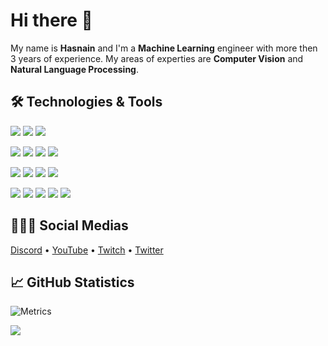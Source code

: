 # Hi there 👋
My name is **Hasnain** and I'm a **Machine Learning** engineer with more then 3 years of experience. My areas of experties are **Computer Vision** and **Natural Language Processing**.

## 🛠️ Technologies & Tools
![](https://img.shields.io/badge/OS-Windows-informational?style=flat&logo=windows&logoColor=white&color=d92929)
![](https://img.shields.io/badge/OS-Linux-informational?style=flat&logo=linux&logoColor=white&color=d92929)
![](https://img.shields.io/badge/OS-MacOS-informational?style=flat&logo=apple&logoColor=white&color=d92929)

![](https://img.shields.io/badge/Editor-Unreal_Engine-informational?style=flat&logo=unreal-engine&logoColor=white&color=d92929)
![](https://img.shields.io/badge/Editor-IntelliJ_IDEA-informational?style=flat&logo=intellij-idea&logoColor=white&color=d92929)
![](https://img.shields.io/badge/Editor-PyCharm-informational?style=flat&logo=pycharm&logoColor=white&color=d92929)
![](https://img.shields.io/badge/Editor-Atom-informational?style=flat&logo=atom&logoColor=white&color=d92929)

![](https://img.shields.io/badge/Code-Python-informational?style=flat&logo=python&logoColor=white&color=d92929)
![](https://img.shields.io/badge/Code-Java-informational?style=flat&logo=java&logoColor=white&color=d92929)
![](https://img.shields.io/badge/Code-C_Sharp-informational?style=flat&logo=c-sharp&logoColor=white&color=d92929)
![](https://img.shields.io/badge/Code-PHP-informational?style=flat&logo=php&logoColor=white&color=d92929)

![](https://img.shields.io/badge/Tools-Discord-informational?style=flat&logo=discord&logoColor=white&color=d92929)
![](https://img.shields.io/badge/Tools-MySQL-informational?style=flat&logo=mysql&logoColor=white&color=d92929)
![](https://img.shields.io/badge/Tools-GitHub_Desktop-informational?style=flat&logo=github&logoColor=white&color=d92929)
![](https://img.shields.io/badge/Tools-Sandboxie-informational?style=flat&logo=codesandbox&logoColor=white&color=d92929)
![](https://img.shields.io/badge/Tools-Sandboxie-informational?style=flat&logo=codesandbox&logoColor=white&color=d92929)

## 🧑‍🤝‍🧑 Social Medias
[Discord](https://discord.gg/HzJ3Gfr) • [YouTube](https://youtube.com/channel/UCly6QIOO1A0sasZUG7nq49A) • [Twitch](https://twitch.tv/kkrypt0nn) • [Twitter](https://twitter.com/kkrypt0nn)

## 📈 GitHub Statistics
![Metrics](https://metrics.lecoq.io/kkrypt0nn?template=terminal&followup=1&languages=1&config.timezone=Europe%2FZurich&config.animated=true)

![](https://komarev.com/ghpvc/?username=kkrypt0nn&color=d92929)
